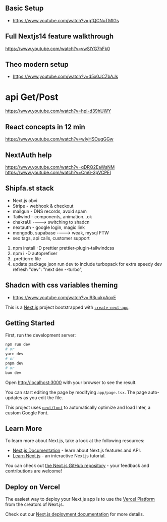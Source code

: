 ## Basic Setup
- https://www.youtube.com/watch?v=gfQCNuTMIGs

## Full Nextjs14 feature walkthrough
https://www.youtube.com/watch?v=vwSlYG7hFk0

## Theo modern setup
- https://www.youtube.com/watch?v=d5x0JCZbAJs

# api Get/Post
https://www.youtube.com/watch?v=hpI-d39hUWY

## React concepts in 12 min
https://www.youtube.com/watch?v=wIyHSOugGGw

## NextAuth help
https://www.youtube.com/watch?v=qDRQ2EaWsNM
https://www.youtube.com/watch?v=Cm6-3pVCPEI

## Shipfa.st stack
- Next.js obvi
- Stripe - webhook & checkout
- mailgun - DNS records, avoid spam
- Tailwind - components, animation...ok
- chakraUI ----> switching to shadcn
- nextauth - google login, magic link
- mongodb, supabase ----> weak, mysql FTW
- seo tags, api calls, customer support

1. npm install -D prettier prettier-plugin-tailwindcss
2. npm i -D autoprefixer
3. .prettierrc file
4. update package json run dev to include turbopack for extra speedy dev refresh     "dev": "next dev --turbo",

## Shadcn with css variables theming
- https://www.youtube.com/watch?v=l93uukpAoxE


This is a [Next.js](https://nextjs.org/) project bootstrapped with [`create-next-app`](https://github.com/vercel/next.js/tree/canary/packages/create-next-app).

## Getting Started

First, run the development server:

```bash
npm run dev
# or
yarn dev
# or
pnpm dev
# or
bun dev
```

Open [http://localhost:3000](http://localhost:3000) with your browser to see the result.

You can start editing the page by modifying `app/page.tsx`. The page auto-updates as you edit the file.

This project uses [`next/font`](https://nextjs.org/docs/basic-features/font-optimization) to automatically optimize and load Inter, a custom Google Font.

## Learn More

To learn more about Next.js, take a look at the following resources:

- [Next.js Documentation](https://nextjs.org/docs) - learn about Next.js features and API.
- [Learn Next.js](https://nextjs.org/learn) - an interactive Next.js tutorial.

You can check out [the Next.js GitHub repository](https://github.com/vercel/next.js/) - your feedback and contributions are welcome!

## Deploy on Vercel

The easiest way to deploy your Next.js app is to use the [Vercel Platform](https://vercel.com/new?utm_medium=default-template&filter=next.js&utm_source=create-next-app&utm_campaign=create-next-app-readme) from the creators of Next.js.

Check out our [Next.js deployment documentation](https://nextjs.org/docs/deployment) for more details.
